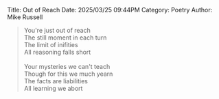 Title: Out of Reach
Date: 2025/03/25 09:44PM
Category: Poetry
Author: Mike Russell

> You're just out of reach<br>
> The still moment in each turn<br>
> The limit of inifities<br>
> All reasoning falls short<br><br>
> Your mysteries we can't teach<br>
> Though for this we much yearn<br>
> The facts are liabilities<br>
> All learning we abort
